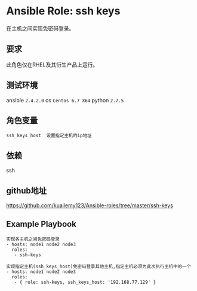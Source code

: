 # Ansible Role: ssh keys

在主机之间实现免密码登录。

## 要求

此角色仅在RHEL及其衍生产品上运行。

## 测试环境

ansible `2.4.2.0`
os `Centos 6.7 X64`
python `2.7.5`

## 角色变量
    ssh_keys_host  设置指定主机的ip地址

## 依赖

ssh

## github地址
https://github.com/kuailemy123/Ansible-roles/tree/master/ssh-keys

## Example Playbook
    实现各主机之间免密码登录
    - hosts: node1 node2 node3
      roles:
       - ssh-keys
    
    实现指定主机(ssh_keys_host)免密码登录其他主机,指定主机必须为此次执行主机中的一个
    - hosts: node1 node2 node3
      roles:
       - { role: ssh-keys, ssh_keys_host: '192.168.77.129' }
